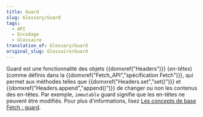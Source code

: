```yaml
---
title: Guard
slug: Glossary/Guard
tags:
  - API
  - Encodage
  - Glossaire
translation_of: Glossary/Guard
original_slug: Glossaire/Guard
---
```

Guard est une fonctionnalité des objets {{domxref("Headers")}} (_en-têtes_) (comme définis dans la {{domxref("Fetch_API","spécification Fetch")}}, qui permet aux méthodes telles que {{domxref("Headers.set","set()")}} et {{domxref("Headers.append","append()")}} de changer ou non les contenus des en-têtes. Par exemple, `immutable` guard signifie que les en-têtes ne peuvent être modifiés. Pour plus d'informations, lisez [Les concepts de base Fetch : guard](/fr/docs/Web/API/Fetch_API/Basic_concepts#Guard).
